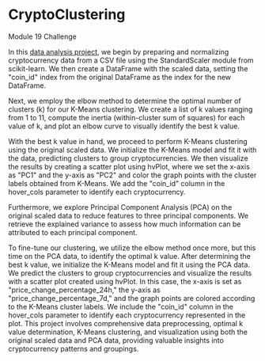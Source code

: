 # CryptoClustering
Module 19 Challenge

In this [data analysis project](https://github.com/aliciahlavac/CryptoClustering/blob/main/Crypto_Clustering.ipynb), we begin by preparing and normalizing cryptocurrency data from a CSV file using the StandardScaler module from scikit-learn. We then create a DataFrame with the scaled data, setting the "coin_id" index from the original DataFrame as the index for the new DataFrame.

Next, we employ the elbow method to determine the optimal number of clusters (k) for our K-Means clustering. We create a list of k values ranging from 1 to 11, compute the inertia (within-cluster sum of squares) for each value of k, and plot an elbow curve to visually identify the best k value.

With the best k value in hand, we proceed to perform K-Means clustering using the original scaled data. We initialize the K-Means model and fit it with the data, predicting clusters to group cryptocurrencies. We then visualize the results by creating a scatter plot using hvPlot, where we set the x-axis as "PC1" and the y-axis as "PC2" and color the graph points with the cluster labels obtained from K-Means. We add the "coin_id" column in the hover_cols parameter to identify each cryptocurrency.

Furthermore, we explore Principal Component Analysis (PCA) on the original scaled data to reduce features to three principal components. We retrieve the explained variance to assess how much information can be attributed to each principal component.

To fine-tune our clustering, we utilize the elbow method once more, but this time on the PCA data, to identify the optimal k value. After determining the best k value, we initialize the K-Means model and fit it using the PCA data. We predict the clusters to group cryptocurrencies and visualize the results with a scatter plot created using hvPlot. In this case, the x-axis is set as "price_change_percentage_24h," the y-axis as "price_change_percentage_7d," and the graph points are colored according to the K-Means cluster labels. We include the "coin_id" column in the hover_cols parameter to identify each cryptocurrency represented in the plot. This project involves comprehensive data preprocessing, optimal k value determination, K-Means clustering, and visualization using both the original scaled data and PCA data, providing valuable insights into cryptocurrency patterns and groupings.
